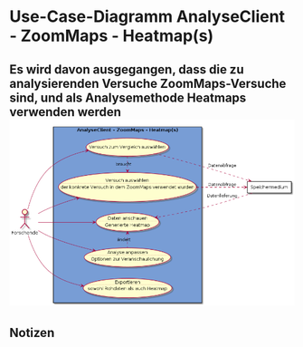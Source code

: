 # Use-Case-Diagramm AnalyseClient - ZoomMaps - Heatmap(s)

Es wird davon ausgegangen, dass die zu analysierenden Versuche ZoomMaps-Versuche sind, und als Analysemethode Heatmaps verwenden werden  
![Use-Case-Diagramm](usecase-analyse-zoommaps.png)
---
## Notizen
